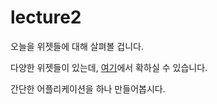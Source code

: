 # lecture2

오늘을 위젯들에 대해 살펴볼 겁니다.

다양한 위젯들이 있는데, [여기](https://github.com/DelVel/poapper_2020_2_flutter/tree/master/widgets)에서
확하실 수 있습니다.

간단한 어플리케이션을 하나 만들어봅시다.
